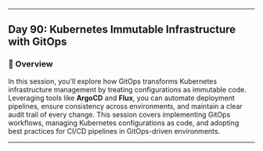 ﻿---

## Day 90: Kubernetes Immutable Infrastructure with GitOps

### 📘 Overview

In this session, you'll explore how GitOps transforms Kubernetes infrastructure management by treating configurations as immutable code. Leveraging tools like **ArgoCD** and **Flux**, you can automate deployment pipelines, ensure consistency across environments, and maintain a clear audit trail of every change. This session covers implementing GitOps workflows, managing Kubernetes configurations as code, and adopting best practices for CI/CD pipelines in GitOps-driven environments.

---